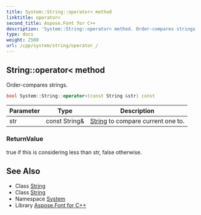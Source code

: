 ```yaml
---
title: System::String::operator< method
linktitle: operator<
second_title: Aspose.Font for C++
description: 'System::String::operator< method. Order-compares strings in C++.'
type: docs
weight: 2500
url: /cpp/system/string/operator_/
---
```

## String::operator< method


Order-compares strings.

```cpp
bool System::String::operator<(const String &str) const
```


| Parameter | Type | Description |
| --- | --- | --- |
| str | const String\& | [String](../) to compare current one to. |

### ReturnValue

true if this is considering less than str, false otherwise.

## See Also

* Class [String](../)
* Class [String](../)
* Namespace [System](../../)
* Library [Aspose.Font for C++](../../../)
